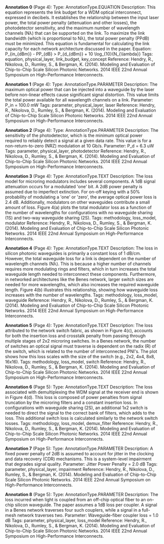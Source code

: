 **Annotation 0** (Page 4):
Type: AnnotationType.EQUATION
Description: This equation represents the link budget for a WDM optical interconnect, expressed in decibels. It establishes the relationship between the input laser power, the total power penalty (attenuation and other losses), the photodetector sensitivity, and the maximum number of wavelength channels (Nλ) that can be supported on the link. To maximize the link bandwidth (which is proportional to Nλ), the total power penalty (PPdB) must be minimized. This equation is fundamental for calculating the link capacity for each network architecture discussed in the paper.
Equation: P_{in_{dBm}} - PP_{dB} > P_{d_{dBm}} + 10 \log_{10}{N_{\lambda}}
Tags: equation, physical_layer, link_budget, key_concept
Reference: Hendry, R., Nikolova, D., Rumley, S., & Bergman, K. (2014). Modeling and Evaluation of Chip-to-Chip Scale Silicon Photonic Networks. 2014 IEEE 22nd Annual Symposium on High-Performance Interconnects.

**Annotation 1** (Page 4):
Type: AnnotationType.PARAMETER
Description: The maximum optical power that can be injected into a waveguide by the laser before non-linear effects cause significant signal distortion. This value limits the total power available for all wavelength channels on a link.
Parameter: P_in = 100.0 mW
Tags: parameter, physical_layer, laser
Reference: Hendry, R., Nikolova, D., Rumley, S., & Bergman, K. (2014). Modeling and Evaluation of Chip-to-Chip Scale Silicon Photonic Networks. 2014 IEEE 22nd Annual Symposium on High-Performance Interconnects.

**Annotation 2** (Page 4):
Type: AnnotationType.PARAMETER
Description: The sensitivity of the photodetector, which is the minimum optical power required to reliably detect a signal at a given data rate. This value is for a non-return-to-zero (NRZ) modulation at 10 Gb/s.
Parameter: P_d = 6.3 uW
Tags: parameter, physical_layer, photodetector
Reference: Hendry, R., Nikolova, D., Rumley, S., & Bergman, K. (2014). Modeling and Evaluation of Chip-to-Chip Scale Silicon Photonic Networks. 2014 IEEE 22nd Annual Symposium on High-Performance Interconnects.

**Annotation 3** (Page 4):
Type: AnnotationType.TEXT
Description: The loss model for microring modulators includes several components. A 1dB signal attenuation occurs for a modulated 'one' bit. A 2dB power penalty is assumed due to imperfect extinction. For on-off keying with a 50% probability of modulating a 'one' or 'zero', the average optical power loss is 2.4 dB. Additionally, modulators on other waveguides contribute a small amount of loss. Figure 4(a) plots the total modulator loss as a function of the number of wavelengths for configurations with no waveguide sharing (1S) and two-way waveguide sharing (2S).
Tags: methodology, loss_model, modulator
Reference: Hendry, R., Nikolova, D., Rumley, S., & Bergman, K. (2014). Modeling and Evaluation of Chip-to-Chip Scale Silicon Photonic Networks. 2014 IEEE 22nd Annual Symposium on High-Performance Interconnects.

**Annotation 4** (Page 4):
Type: AnnotationType.TEXT
Description: The loss in silicon photonic waveguides is primarily a constant loss of 1 dB/cm. However, the total waveguide loss for a link is dependent on the number of wavelength channels (Nλ). This is because a higher number of channels requires more modulating rings and filters, which in turn increases the total waveguide length needed to interconnect these components. Furthermore, in networked architectures like the Benes network, larger switch sizes are needed for more wavelengths, which also increases the required waveguide length. Figure 4(b) illustrates this relationship, showing how waveguide loss increases with the number of wavelengths.
Tags: methodology, loss_model, waveguide
Reference: Hendry, R., Nikolova, D., Rumley, S., & Bergman, K. (2014). Modeling and Evaluation of Chip-to-Chip Scale Silicon Photonic Networks. 2014 IEEE 22nd Annual Symposium on High-Performance Interconnects.

**Annotation 5** (Page 4):
Type: AnnotationType.TEXT
Description: The loss attributed to the network switch fabric, as shown in Figure 4(c), accounts for both the insertion loss and crosstalk penalty from passing through multiple stages of 2x2 microring switches. In a Benes network, the number of switches an optical signal must traverse is dependent on the radix (R) of the switch, which is related to the number of interconnected PNI's. The plot shows how this loss scales with the size of the switch (e.g., 2x2, 4x4, 8x8, 16x16).
Tags: methodology, loss_model, switch
Reference: Hendry, R., Nikolova, D., Rumley, S., & Bergman, K. (2014). Modeling and Evaluation of Chip-to-Chip Scale Silicon Photonic Networks. 2014 IEEE 22nd Annual Symposium on High-Performance Interconnects.

**Annotation 6** (Page 5):
Type: AnnotationType.TEXT
Description: The loss associated with demultiplexing the WDM signal at the receiver end is shown in Figure 4(d). This loss is composed of power penalties from signal truncation by the microring filters and a constant insertion loss. In configurations with waveguide sharing (2S), an additional 1x2 switch is needed to direct the signal to the correct bank of filters, which adds to the loss. This additional switch loss is calculated similarly to the network switch losses.
Tags: methodology, loss_model, demux_filter
Reference: Hendry, R., Nikolova, D., Rumley, S., & Bergman, K. (2014). Modeling and Evaluation of Chip-to-Chip Scale Silicon Photonic Networks. 2014 IEEE 22nd Annual Symposium on High-Performance Interconnects.

**Annotation 7** (Page 5):
Type: AnnotationType.PARAMETER
Description: A fixed power penalty of 2dB is assumed to account for jitter in the clocking and data recovery (CDR) mechanisms. This is a system-level impairment that degrades signal quality.
Parameter: Jitter Power Penalty = 2.0 dB
Tags: parameter, physical_layer, impairment
Reference: Hendry, R., Nikolova, D., Rumley, S., & Bergman, K. (2014). Modeling and Evaluation of Chip-to-Chip Scale Silicon Photonic Networks. 2014 IEEE 22nd Annual Symposium on High-Performance Interconnects.

**Annotation 8** (Page 5):
Type: AnnotationType.PARAMETER
Description: The loss incurred when light is coupled from an off-chip optical fiber to an on-chip silicon waveguide. The paper assumes a 1dB loss per coupler. A signal in a Benes network traverses four such couplers, while a signal in a full-mesh network traverses two.
Parameter: Waveguide-fiber coupler loss = 1.0 dB
Tags: parameter, physical_layer, loss_model
Reference: Hendry, R., Nikolova, D., Rumley, S., & Bergman, K. (2014). Modeling and Evaluation of Chip-to-Chip Scale Silicon Photonic Networks. 2014 IEEE 22nd Annual Symposium on High-Performance Interconnects.
